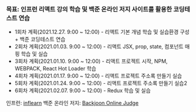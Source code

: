 ### 목표: 인프런 리액트 강의 학습 및 백준 온라인 저지 사이트를 활용한 코딩테스트 연습

- 1회차 계획(2021.12.27. 9:00 ~ 12:00) -  리액트 기본 개념 학습 및 실습환경 구성 + 백준 코딩테스트 연습
- 2회차 계획(2021.01.03. 9:00 ~ 12:00) -  리액트 JSX, prop, state, 컴포넌트 매핑 학습 및 실습 
- 3회차 계획(2021.01.10. 9:00 ~ 12:00) -  리액트 프로젝트 시작, NPM, WEBPACK, React Hot Loader 학습
- 4회차 계획(2021.01.17. 9:00 ~ 12:00) -  리액트 프로젝트 주소록 만들기 실습
- 5회차 계획(2021.01.24. 9:00 ~ 12:00) -  리액트 프로젝트 주소록 만들기 실습2
- 6회차 계획(2021.02.07. 9:00 ~ 12:00) -  Redux 학습 및 실습

인프런: [inflearn](https://www.inflearn.com/course/react-%EA%B0%95%EC%A2%8C-velopert)
백준 온라인 저지: [Backjoon Online Judge](https://www.acmicpc.net/)
